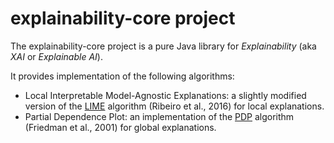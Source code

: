 # explainability-core project

The explainability-core project is a pure Java library for _Explainability_ (aka _XAI_ or _Explainable AI_).

It provides implementation of the following algorithms:

 * Local Interpretable Model-Agnostic Explanations: a slightly modified version of the [LIME](https://arxiv.org/abs/1602.04938) algorithm (Ribeiro et al., 2016) for local explanations.
 * Partial Dependence Plot: an implementation of the [PDP](https://www.jstor.org/stable/2699986) algorithm (Friedman et al., 2001) for global explanations.